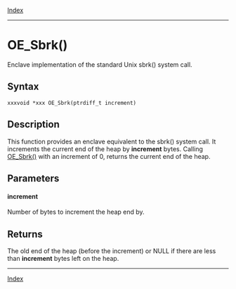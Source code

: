 [Index](index.md)

---
# OE_Sbrk()

Enclave implementation of the standard Unix sbrk() system call.

## Syntax

    xxxvoid *xxx OE_Sbrk(ptrdiff_t increment)
## Description 

This function provides an enclave equivalent to the sbrk() system call. It increments the current end of the heap by **increment** bytes. Calling [OE_Sbrk()](enclave_8h_ae655f9a81dc40863b43a681793b277f9_1ae655f9a81dc40863b43a681793b277f9.md) with an increment of 0, returns the current end of the heap.



## Parameters

#### increment

Number of bytes to increment the heap end by.

## Returns

The old end of the heap (before the increment) or NULL if there are less than **increment** bytes left on the heap.

---
[Index](index.md)

